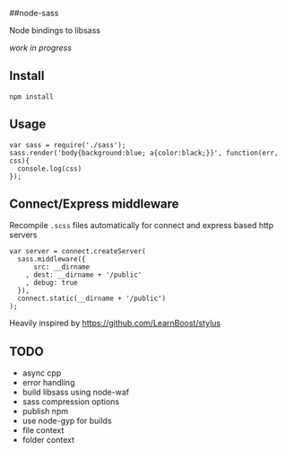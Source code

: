 ##node-sass

Node bindings to libsass

*work in progress*

## Install

    npm install

## Usage

    var sass = require('./sass');
    sass.render('body{background:blue; a{color:black;}}', function(err, css){
      console.log(css)
    });

## Connect/Express middleware

Recompile `.scss` files automatically for connect and express based http servers

    var server = connect.createServer(
      sass.middleware({
          src: __dirname
        , dest: __dirname + '/public'
        , debug: true
      }),
      connect.static(__dirname + '/public')
    );

Heavily inspired by <https://github.com/LearnBoost/stylus>

## TODO

* async cpp
* error handling
* build libsass using node-waf
* sass compression options
* publish npm
* use node-gyp for builds
* file context
* folder context
